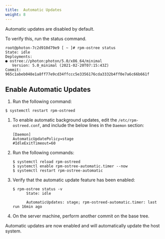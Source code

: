 ```yaml
---
title:  Automatic Updates
weight: 8
---
```


Automatic updates are disabled by default. 

To verify this, run the status command.

    root@photon-7c2d910d79e9 [ ~ ]# rpm-ostree status 
    State: idle
    Deployments:
    ● ostree://photon:photon/5.0/x86_64/minimal
       Version: 5.0_minimal (2021-02-20T07:15:43Z)
    Commit: 965c1abeb048e1a8ff77e9cd34ffccc5e3356176cda3332b4ff0e7a6c66b661f
    


## Enable Automatic Updates

1. Run the following command:

```
$ systemctl restart rpm-ostreed
```

1. To enable automatic background updates, edit the `/etc/rpm-ostreed.conf`, and include the below lines in the `Daemon` section:

    ```
    [Daemon]
    AutomaticUpdatePolicy=stage
    #IdleExitTimeout=60
    ```

1. Run the following commands:

    ```
    $ systemctl reload rpm-ostreed
    $ systemctl enable rpm-ostree-automatic.timer --now  
    $ systemctl restart rpm-ostree-automatic
    ```

1. Verify that the automatic update feature has been enabled:

    ```
    $ rpm-ostree status -v 
          State: idle

          AutomaticUpdates: stage; rpm-ostreed-automatic.timer: last run 16min ago
    ```

1. On the server machine, perform another commit on the base tree. 

Automatic updates are now enabled and will automatically update the host system.


